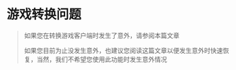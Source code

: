 

# 游戏转换问题

> 如果您在转换游戏客户端时发生了意外，请参阅本篇文章
>
> 如果您目前为止没发生意外，也建议您阅读这篇文章以便发生意外时快速恢复，当然，我们不希望您使用此功能时发生意外情况
